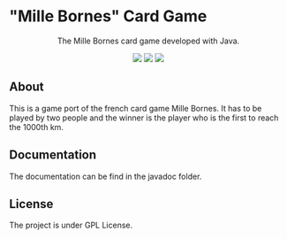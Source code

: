 "Mille Bornes" Card Game
==================================================

<p align="center">The Mille Bornes card game developed with Java.</p>

<p align="center">
  <a href="https://github.com/ValentinLab/mille_bornes"><img src="https://img.shields.io/badge/built%20with-Java-brightgreen.svg"></a>
  <a href="https://github.com/ValentinLab/mille_bornes/tree/master/LICENSE.txt"><img src="https://img.shields.io/github/license/ValentinLab/mille_bornes.svg"></a>
  <a href="https://github.com/ValentinLab/mille_bornes/tree/master/javadoc"><img src="https://img.shields.io/badge/docs-Javadoc-green.svg"></a>
</p>

## About
This is a game port of the french card game Mille Bornes. It has to be played by two people and the winner is the player who is the first to reach the 1000th km.

## Documentation
The documentation can be find in the javadoc folder.

## License
The project is under GPL License.
